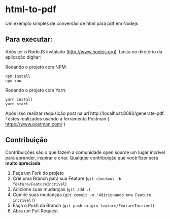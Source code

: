 # html-to-pdf
Um exemplo simples de conversão de html para pdf em Nodejs

## Para executar:

Após ter o NodeJS instalado (http://www.nodejs.org), basta no diretório da aplicação digitar:

Rodando o projeto com NPM:

```
npm install
npm run
```
Rodando o projeto com Yarn:

```
yarn install
yarn start
```

Após isso realizar requisição post na url http://localhost:8080/generate-pdf.
Testes realizados usando a ferramenta Postman ( https://www.postman.com/ )

<!-- CONTRIBUTING -->

## Contribuição

Contribuições são o que fazem a comunidade open source um lugar incrível para aprender, inspirar e criar. Qualquer contribuição que você fizer será **muito apreciada**.

1. Faça um Fork do projeto
2. Crie uma Branch para sua Feature (`git checkout -b feature/FeatureIncrivel`)
3. Adicione suas mudanças (`git add .`)
4. Comite suas mudanças (`git commit -m 'Adicionando uma Feature incrível!`)
5. Faça o Push da Branch (`git push origin feature/FeatureIncrivel`)
6. Abra um Pull Request
